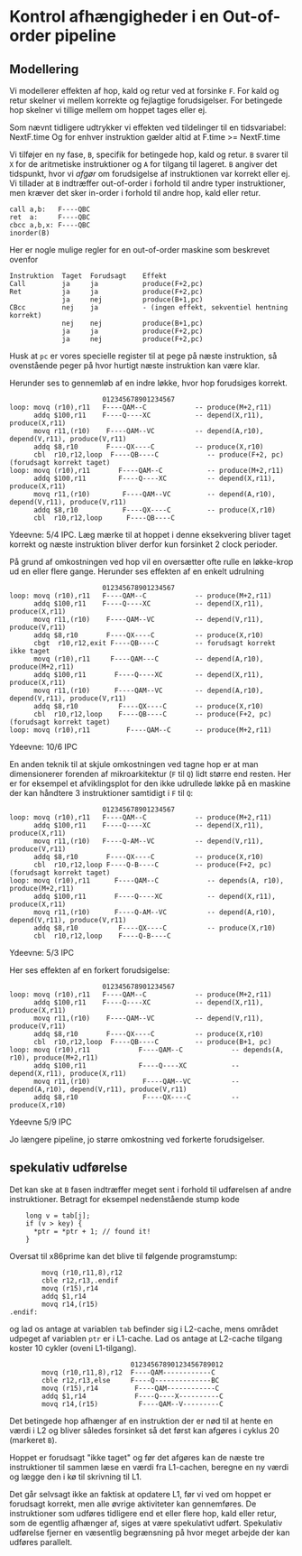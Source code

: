 # Kontrol afhængigheder i en Out-of-order pipeline

## Modellering

Vi modellerer effekten af hop, kald og retur ved at forsinke `F`.
For kald og retur skelner vi mellem korrekte og fejlagtige
forudsigelser. For betingede hop skelner vi tillige mellem om
hoppet tages eller ej.

Som nævnt tidligere udtrykker vi effekten ved tildelinger til en tidsvariabel: NextF.time
Og for enhver instruktion gælder altid at F.time >= NextF.time

Vi tilføjer en ny fase, `B`, specifik for betingede hop, kald og retur.
`B` svarer til `X` for de aritmetiske instruktioner og `A` for tilgang til lageret. 
`B` angiver det tidspunkt, hvor vi *afgør* om forudsigelse af instruktionen var korrekt
eller ej. Vi tillader at `B` indtræffer out-of-order i forhold til andre 
typer instruktioner, men kræver det sker in-order i forhold til andre
hop, kald eller retur.

~~~
call a,b:   F----QBC
ret  a:     F----QBC
cbcc a,b,x: F----QBC
inorder(B)
~~~

Her er nogle mulige regler for en out-of-order maskine som beskrevet ovenfor
~~~
Instruktion  Taget  Forudsagt    Effekt
Call         ja     ja           produce(F+2,pc)
Ret          ja     ja           produce(F+2,pc)
             ja     nej          produce(B+1,pc)
CBcc         nej    ja           - (ingen effekt, sekventiel hentning korrekt)
             nej    nej          produce(B+1,pc)
             ja     ja           produce(F+2,pc)
             ja     nej          produce(F+2,pc)
~~~
Husk at `pc` er vores specielle register til at pege på næste instruktion, så ovenstående peger på hvor hurtigt næste instruktion kan være klar.


Herunder ses to gennemløb af en indre løkke, hvor hop forudsiges korrekt.
~~~
                       012345678901234567
loop: movq (r10),r11   F----QAM--C            -- produce(M+2,r11)
      addq $100,r11    F----Q----XC           -- depend(X,r11), produce(X,r11)
      movq r11,(r10)    F----QAM--VC          -- depend(A,r10), depend(V,r11), produce(V,r11)
      addq $8,r10       F----QX----C          -- produce(X,r10)
      cbl  r10,r12,loop  F----QB----C            -- produce(F+2, pc) (forudsagt korrekt taget)
loop: movq (r10),r11       F----QAM--C           -- produce(M+2,r11)
      addq $100,r11        F----Q----XC          -- depend(X,r11), produce(X,r11)
      movq r11,(r10)        F----QAM--VC         -- depend(A,r10), depend(V,r11), produce(V,r11)
      addq $8,r10           F----QX----C         -- produce(X,r10)
      cbl  r10,r12,loop      F----QB----C
~~~
Ydeevne: 5/4 IPC. Læg mærke til at hoppet i denne eksekvering bliver taget korrekt og næste instruktion bliver derfor kun forsinket 2 clock perioder.



På grund af omkostningen ved hop vil en oversætter ofte rulle en løkke-krop
ud en eller flere gange. Herunder ses effekten af en enkelt udrulning

~~~
                       012345678901234567
loop: movq (r10),r11   F----QAM--C            -- produce(M+2,r11)
      addq $100,r11    F----Q----XC           -- depend(X,r11), produce(X,r11)
      movq r11,(r10)    F----QAM--VC          -- depend(V,r11), produce(V,r11)
      addq $8,r10       F----QX----C          -- produce(X,r10)
      cbgt  r10,r12,exit F----QB----C         -- forudsagt korrekt ikke taget
      movq (r10),r11     F----QAM---C         -- depend(A,r10), produce(M+2,r11)
      addq $100,r11       F----Q----XC        -- depend(X,r11), produce(X,r11)
      movq r11,(r10)      F----QAM--VC        -- depend(A,r10), depend(V,r11), produce(V,r11)
      addq $8,r10          F----QX----C       -- produce(X,r10)
      cbl  r10,r12,loop    F----QB----C       -- produce(F+2, pc) (forudsagt korrekt taget)
loop: movq (r10),r11         F----QAM--C      -- produce(M+2,r11)
~~~
Ydeevne: 10/6 IPC

En anden teknik til at skjule omkostningen ved tagne hop er at man dimensionerer
forenden af mikroarkitektur (`F` til `Q`) lidt større end resten. Her er for eksempel
et afviklingsplot for den ikke udrullede løkke på en maskine der kan håndtere 3
instruktioner samtidigt i `F` til `Q`:

~~~
                       012345678901234567
loop: movq (r10),r11   F----QAM--C            -- produce(M+2,r11)
      addq $100,r11    F----Q----XC           -- depend(X,r11), produce(X,r11)
      movq r11,(r10)   F----Q-AM--VC          -- depend(V,r11), produce(V,r11)
      addq $8,r10       F----QX----C          -- produce(X,r10)
      cbl  r10,r12,loop F----Q-B----C         -- produce(F+2, pc) (forudsagt korrekt taget)
loop: movq (r10),r11      F----QAM--C            -- depends(A, r10), produce(M+2,r11)
      addq $100,r11       F----Q----XC           -- depend(X,r11), produce(X,r11)
      movq r11,(r10)      F----Q-AM--VC          -- depend(A,r10), depend(V,r11), produce(V,r11)
      addq $8,r10          F----QX----C          -- produce(X,r10)
      cbl  r10,r12,loop    F----Q-B----C
~~~
Ydeevne: 5/3 IPC

Her ses effekten af en forkert forudsigelse:
~~~
                       012345678901234567
loop: movq (r10),r11   F----QAM--C            -- produce(M+2,r11)
      addq $100,r11    F----Q----XC           -- depend(X,r11), produce(X,r11)
      movq r11,(r10)    F----QAM--VC          -- depend(V,r11), produce(V,r11)
      addq $8,r10       F----QX----C          -- produce(X,r10)
      cbl  r10,r12,loop  F----QB----C         -- produce(B+1, pc)
loop: movq (r10),r11            F----QAM--C            -- depends(A, r10), produce(M+2,r11)
      addq $100,r11             F----Q----XC           -- depend(X,r11), produce(X,r11)
      movq r11,(r10)             F----QAM--VC          -- depend(A,r10), depend(V,r11), produce(V,r11)
      addq $8,r10                F----QX----C          -- produce(X,r10)
~~~
Ydeevne 5/9 IPC

Jo længere pipeline, jo større omkostning ved forkerte forudsigelser.


## spekulativ udførelse

Det kan ske at `B` fasen indtræffer meget sent i forhold til udførelsen
af andre instruktioner. Betragt for eksempel nedenstående stump kode
~~~
    long v = tab[j];
    if (v > key) {
      *ptr = *ptr + 1; // found it!
    }
~~~
Oversat til x86prime kan det blive til følgende programstump:
~~~
        movq (r10,r11,8),r12
        cble r12,r13,.endif
        movq (r15),r14
        addq $1,r14
        movq r14,(r15)
.endif:
~~~
og lad os antage at variablen `tab` befinder sig i L2-cache, mens området
udpeget af variablen `ptr` er i L1-cache. Lad os antage at L2-cache tilgang
koster 10 cykler (oveni L1-tilgang).
~~~
                              01234567890123456789012
        movq (r10,r11,8),r12  F----QAM------------C
        cble r12,r13,else     F----Q--------------BC
        movq (r15),r14         F----QAM------------C
        addq $1,r14            F----Q----X----------C
        movq r14,(r15)          F----QAM--V---------C
~~~
Det betingede hop afhænger af en instruktion der er nød til at hente en værdi
i L2 og bliver således forsinket så det først kan afgøres i cyklus 20 (markeret `B`).

Hoppet er forudsagt "ikke taget" og før det afgøres kan de næste tre instruktioner til sammen
læse en værdi fra L1-cachen, beregne en ny værdi og lægge den i kø til skrivning til L1.

Det går selvsagt ikke an faktisk at opdatere L1, før vi ved om hoppet er
forudsagt korrekt, men alle øvrige aktiviteter kan gennemføres. De instruktioner
som udføres tidligere end et eller flere hop, kald eller retur, som de egentlig
afhænger af, siges at være spekulativt udført. Spekulativ udførelse fjerner en
væsentlig begrænsning på hvor meget arbejde der kan udføres parallelt.
